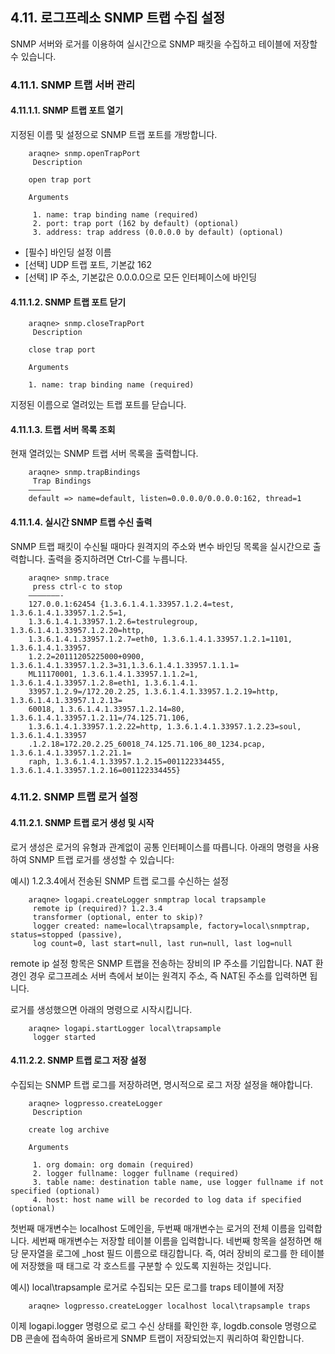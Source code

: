 ## 4.11. 로그프레소 SNMP 트랩 수집 설정


SNMP 서버와 로거를 이용하여 실시간으로 SNMP 패킷을 수집하고 테이블에 저장할 수 있습니다.

### 4.11.1. SNMP 트랩 서버 관리

#### 4.11.1.1. SNMP 트랩 포트 열기

지정된 이름 및 설정으로 SNMP 트랩 포트를 개방합니다.

~~~
    araqne> snmp.openTrapPort
     Description

    open trap port

    Arguments

     1. name: trap binding name (required)
     2. port: trap port (162 by default) (optional)
     3. address: trap address (0.0.0.0 by default) (optional)
~~~

* [필수] 바인딩 설정 이름
* [선택] UDP 트랩 포트, 기본값 162
* [선택] IP 주소, 기본값은 0.0.0.0으로 모든 인터페이스에 바인딩

#### 4.11.1.2. SNMP 트랩 포트 닫기

~~~
    araqne> snmp.closeTrapPort
     Description

    close trap port

    Arguments

    1. name: trap binding name (required)
~~~

지정된 이름으로 열려있는 트랩 포트를 닫습니다.

#### 4.11.1.3. 트랩 서버 목록 조회

현재 열려있는 SNMP 트랩 서버 목록을 출력합니다.

~~~
    araqne> snmp.trapBindings
     Trap Bindings
    —————
    default => name=default, listen=0.0.0.0/0.0.0.0:162, thread=1
~~~

#### 4.11.1.4. 실시간 SNMP 트랩 수신 출력

SNMP 트랩 패킷이 수신될 때마다 원격지의 주소와 변수 바인딩 목록을 실시간으로 출력합니다. 출력을 중지하려면 Ctrl-C를 누릅니다.

~~~
    araqne> snmp.trace
     press ctrl-c to stop
    ———————-
    127.0.0.1:62454 {1.3.6.1.4.1.33957.1.2.4=test, 1.3.6.1.4.1.33957.1.2.5=1, 
    1.3.6.1.4.1.33957.1.2.6=testrulegroup, 1.3.6.1.4.1.33957.1.2.20=http, 
    1.3.6.1.4.1.33957.1.2.7=eth0, 1.3.6.1.4.1.33957.1.2.1=1101, 1.3.6.1.4.1.33957.
    1.2.2=20111205225000+0900, 1.3.6.1.4.1.33957.1.2.3=31,1.3.6.1.4.1.33957.1.1.1=
    ML11170001, 1.3.6.1.4.1.33957.1.1.2=1, 1.3.6.1.4.1.33957.1.2.8=eth1, 1.3.6.1.4.1.
    33957.1.2.9=/172.20.2.25, 1.3.6.1.4.1.33957.1.2.19=http, 1.3.6.1.4.1.33957.1.2.13=
    60018, 1.3.6.1.4.1.33957.1.2.14=80, 1.3.6.1.4.1.33957.1.2.11=/74.125.71.106, 
    1.3.6.1.4.1.33957.1.2.22=http, 1.3.6.1.4.1.33957.1.2.23=soul, 1.3.6.1.4.1.33957
    .1.2.18=172.20.2.25_60018_74.125.71.106_80_1234.pcap, 1.3.6.1.4.1.33957.1.2.21.1=
    raph, 1.3.6.1.4.1.33957.1.2.15=001122334455, 1.3.6.1.4.1.33957.1.2.16=001122334455}
~~~

### 4.11.2. SNMP 트랩 로거 설정

#### 4.11.2.1. SNMP 트랩 로거 생성 및 시작

로거 생성은 로거의 유형과 관계없이 공통 인터페이스를 따릅니다. 아래의 명령을 사용하여 SNMP 트랩 로거를 생성할 수 있습니다:

예시) 1.2.3.4에서 전송된 SNMP 트랩 로그를 수신하는 설정

~~~
    araqne> logapi.createLogger snmptrap local trapsample
     remote ip (required)? 1.2.3.4
     transformer (optional, enter to skip)?
     logger created: name=local\trapsample, factory=local\snmptrap, status=stopped (passive), 
     log count=0, last start=null, last run=null, last log=null
~~~

remote ip 설정 항목은 SNMP 트랩을 전송하는 장비의 IP 주소를 기입합니다. NAT 환경인 경우 로그프레소 서버 측에서 보이는 원격지 주소, 즉 NAT된 주소를 입력하면 됩니다.

로거를 생성했으면 아래의 명령으로 시작시킵니다.

~~~
    araqne> logapi.startLogger local\trapsample
     logger started
~~~

#### 4.11.2.2. SNMP 트랩 로그 저장 설정

수집되는 SNMP 트랩 로그를 저장하려면, 명시적으로 로그 저장 설정을 해야합니다.

~~~
    araqne> logpresso.createLogger
     Description

    create log archive

    Arguments

     1. org domain: org domain (required)
     2. logger fullname: logger fullname (required)
     3. table name: destination table name, use logger fullname if not specified (optional)
     4. host: host name will be recorded to log data if specified (optional)
~~~

첫번째 매개변수는 localhost 도메인을, 두번째 매개변수는 로거의 전체 이름을 입력합니다. 세번째 매개변수는 저장할 테이블 이름을 입력합니다. 네번째 항목을 설정하면 해당 문자열을 로그에 _host 필드 이름으로 태깅합니다. 즉, 여러 장비의 로그를 한 테이블에 저장했을 때 태그로 각 호스트를 구분할 수 있도록 지원하는 것입니다.

예시) local\\trapsample 로거로 수집되는 모든 로그를 traps 테이블에 저장

~~~
	araqne> logpresso.createLogger localhost local\trapsample traps
~~~

이제 logapi.logger 명령으로 로그 수신 상태를 확인한 후, logdb.console 명령으로 DB 콘솔에 접속하여 올바르게 SNMP 트랩이 저장되었는지 쿼리하여 확인합니다.


